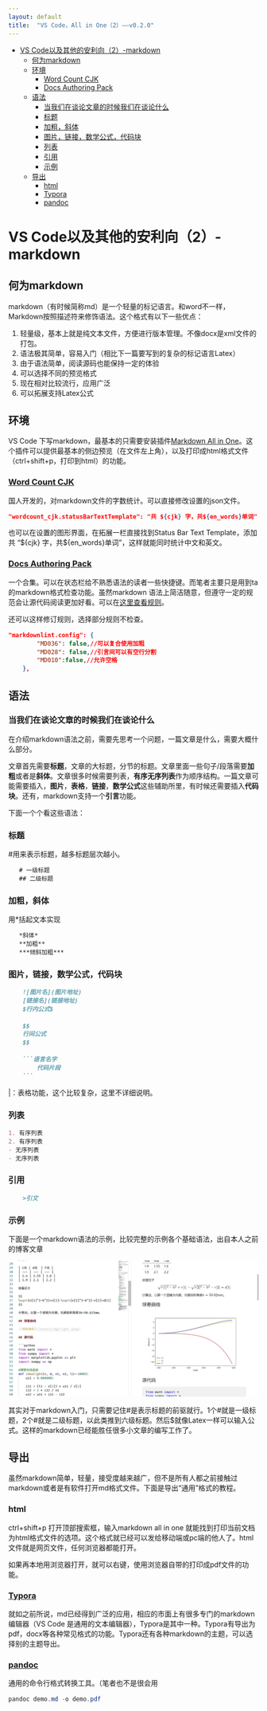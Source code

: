```yaml
---
layout: default
title:  "VS Code，All in One（2）——v0.2.0"
---
```

- [VS Code以及其他的安利向（2）-markdown](#vs-code以及其他的安利向2-markdown)
  - [何为markdown](#何为markdown)
  - [环境](#环境)
    - [Word Count CJK](#word-count-cjk)
    - [Docs Authoring Pack](#docs-authoring-pack)
  - [语法](#语法)
    - [当我们在谈论文章的时候我们在谈论什么](#当我们在谈论文章的时候我们在谈论什么)
    - [标题](#标题)
    - [加粗，斜体](#加粗斜体)
    - [图片，链接，数学公式，代码块](#图片链接数学公式代码块)
    - [列表](#列表)
    - [引用](#引用)
    - [示例](#示例)
  - [导出](#导出)
    - [html](#html)
    - [Typora](#typora)
    - [pandoc](#pandoc)

# VS Code以及其他的安利向（2）-markdown

## 何为markdown

markdown（有时候简称md）是一个轻量的标记语言。和word不一样，Markdown按照描述符来修饰语法。这个格式有以下一些优点：

1. 轻量级，基本上就是纯文本文件，方便进行版本管理。不像docx是xml文件的打包。
2. 语法极其简单，容易入门（相比下一篇要写到的复杂的标记语言Latex）
3. 由于语法简单，阅读源码也能保持一定的体验
4. 可以选择不同的预览格式
5. 现在相对比较流行，应用广泛
6. 可以拓展支持Latex公式

## 环境

VS Code 下写markdown，最基本的只需要安装插件[Markdown All in One](https://marketplace.visualstudio.com/items?itemName=yzhang.markdown-all-in-one)。这个插件可以提供最基本的侧边预览（在文件左上角），以及打印成html格式文件（ctrl+shift+p，打印到html）的功能。

### [Word Count CJK](https://marketplace.visualstudio.com/items?itemName=holmescn.vscode-wordcount-cjk)

国人开发的，对markdown文件的字数统计。可以直接修改设置的json文件。

```json
"wordcount_cjk.statusBarTextTemplate": "共 ${cjk} 字，共${en_words}单词"
```

也可以在设置的图形界面，在拓展一栏直接找到Status Bar Text Template，添加共 “\${cjk} 字，共\${en_words}单词”，这样就能同时统计中文和英文。

### [Docs Authoring Pack](https://marketplace.visualstudio.com/items?itemName=docsmsft.docs-authoring-pack)

一个合集。可以在状态栏给不熟悉语法的读者一些快捷键。而笔者主要只是用到ta的markdown格式检查功能。虽然markdown 语法上简洁随意，但遵守一定的规范会让源代码阅读更加好看。可以在[这里查看规则](https://github.com/DavidAnson/markdownlint/blob/v0.20.3/doc/Rules.md)。

还可以这样修订规则，选择部分规则不检查。

```json
"markdownlint.config": {
        "MD036": false,//可以复合使用加粗
        "MD028": false,//引言间可以有空行分割
        "MD010":false,//允许空格
    },
```

## 语法

### 当我们在谈论文章的时候我们在谈论什么

在介绍markdown语法之前，需要先思考一个问题，一篇文章是什么，需要大概什么部分。

文章首先需要**标题**，文章的大标题，分节的标题。文章里面一些句子/段落需要**加粗**或者是**斜体**。文章很多时候需要列表，**有序无序列表**作为顺序结构。一篇文章可能需要插入，**图片**，**表格**，**链接**，**数学公式**这些辅助所里，有时候还需要插入**代码块**。还有，markdown支持一个**引言**功能。

下面一个个看这些语法：

### 标题

\#用来表示标题，越多标题层次越小。

```markdown
   # 一级标题
   ## 二级标题
```

### 加粗，斜体

用\*括起文本实现

```markdown
   *斜体*
   **加粗**
   ***倾斜加粗***
```

### 图片，链接，数学公式，代码块

```markdown
    ![图片名](图片地址)
    [链接名](链接地址)
    $行内公式$

    $$
    行间公式
    $$

    ```语言名字
        代码片段
    ```
```

\|：表格功能，这个比较复杂，这里不详细说明。

### 列表

```markdown
1. 有序列表
2. 有序列表
- 无序列表
- 无序列表
```

### 引用

```markdown
    >引文
```
  
### 示例

下面是一个markdown语法的示例，比较完整的示例各个基础语法，出自本人之前的博客文章

![示例](/assets/img/vscmd1.jpg)

其实对于markdown入门，只需要记住\#是表示标题的前驱就行。1个\#就是一级标题，2个\#就是二级标题，以此类推到六级标题。然后\$就像Latex一样可以输入公式。这样的markdown已经能胜任很多小文章的编写工作了。

## 导出

虽然markdown简单，轻量，接受度越来越广，但不是所有人都之前接触过markdown或者是有软件打开md格式文件。下面是导出“通用”格式的教程。

### html

ctrl+shift+p 打开顶部搜索框，输入markdown all in one 就能找到打印当前文档为html格式文件的选项。这个格式就已经可以发给移动端或pc端的他人了。html文件就是网页文件，任何浏览器都能打开。

如果再本地用浏览器打开，就可以右键，使用浏览器自带的打印成pdf文件的功能。

### [Typora](https://typora.io/)

就如之前所说，md已经得到广泛的应用，相应的市面上有很多专门的markdown编辑器（VS Code 是通用的文本编辑器），Typora是其中一种。Typora有导出为pdf，docx等各种常见格式的功能。Typora还有各种markdown的主题，可以选择别的主题导出。

### [pandoc](https://pandoc.org/)

通用的命令行格式转换工具。（笔者也不是很会用

```powershell
pandoc demo.md -o demo.pdf
```
